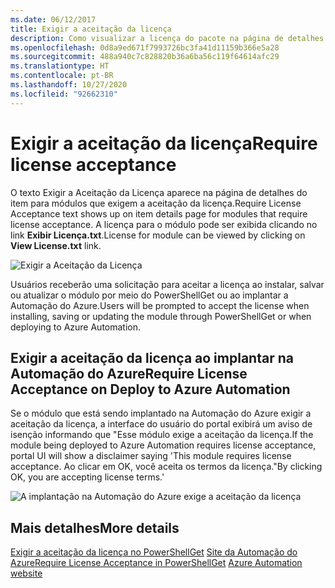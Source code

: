 ```yaml
---
ms.date: 06/12/2017
title: Exigir a aceitação da licença
description: Como visualizar a licença do pacote na página de detalhes do item
ms.openlocfilehash: 0d8a9ed671f7993726bc3fa41d11159b366e5a28
ms.sourcegitcommit: 488a940c7c828820b36a6ba56c119f64614afc29
ms.translationtype: HT
ms.contentlocale: pt-BR
ms.lasthandoff: 10/27/2020
ms.locfileid: "92662310"
---
```

# <a name="require-license-acceptance"></a><span data-ttu-id="23b9e-103">Exigir a aceitação da licença</span><span class="sxs-lookup"><span data-stu-id="23b9e-103">Require license acceptance</span></span>

<span data-ttu-id="23b9e-104">O texto Exigir a Aceitação da Licença aparece na página de detalhes do item para módulos que exigem a aceitação da licença.</span><span class="sxs-lookup"><span data-stu-id="23b9e-104">Require License Acceptance text shows up on item details page for modules that require license acceptance.</span></span> <span data-ttu-id="23b9e-105">A licença para o módulo pode ser exibida clicando no link **Exibir Licença.txt**.</span><span class="sxs-lookup"><span data-stu-id="23b9e-105">License for module can be viewed by clicking on **View License.txt** link.</span></span>

![Exigir a Aceitação da Licença](media/packages-that-require-license-acceptance/RequireLicenseAcceptance.png)

<span data-ttu-id="23b9e-107">Usuários receberão uma solicitação para aceitar a licença ao instalar, salvar ou atualizar o módulo por meio do PowerShellGet ou ao implantar a Automação do Azure.</span><span class="sxs-lookup"><span data-stu-id="23b9e-107">Users will be prompted to accept the license when installing, saving or updating the module through PowerShellGet or when deploying to Azure Automation.</span></span>

## <a name="require-license-acceptance-on-deploy-to-azure-automation"></a><span data-ttu-id="23b9e-108">Exigir a aceitação da licença ao implantar na Automação do Azure</span><span class="sxs-lookup"><span data-stu-id="23b9e-108">Require License Acceptance on Deploy to Azure Automation</span></span>

<span data-ttu-id="23b9e-109">Se o módulo que está sendo implantado na Automação do Azure exigir a aceitação da licença, a interface do usuário do portal exibirá um aviso de isenção informando que "Esse módulo exige a aceitação da licença.</span><span class="sxs-lookup"><span data-stu-id="23b9e-109">If the module being deployed to Azure Automation requires license acceptance, portal UI will show a disclaimer saying 'This module requires license acceptance.</span></span> <span data-ttu-id="23b9e-110">Ao clicar em OK, você aceita os termos da licença."</span><span class="sxs-lookup"><span data-stu-id="23b9e-110">By clicking OK, you are accepting license terms.'</span></span>

![A implantação na Automação do Azure exige a aceitação da licença](media/packages-that-require-license-acceptance/DeployToAzureAutomationRequireLicenseAcceptanceDisclaimer.png)

## <a name="more-details"></a><span data-ttu-id="23b9e-112">Mais detalhes</span><span class="sxs-lookup"><span data-stu-id="23b9e-112">More details</span></span>

<span data-ttu-id="23b9e-113">[Exigir a aceitação da licença no PowerShellGet](../../concepts/module-license-acceptance.md)
[Site da Automação do Azure](/azure/automation)</span><span class="sxs-lookup"><span data-stu-id="23b9e-113">[Require License Acceptance in PowerShellGet](../../concepts/module-license-acceptance.md)
[Azure Automation website](/azure/automation)</span></span>
